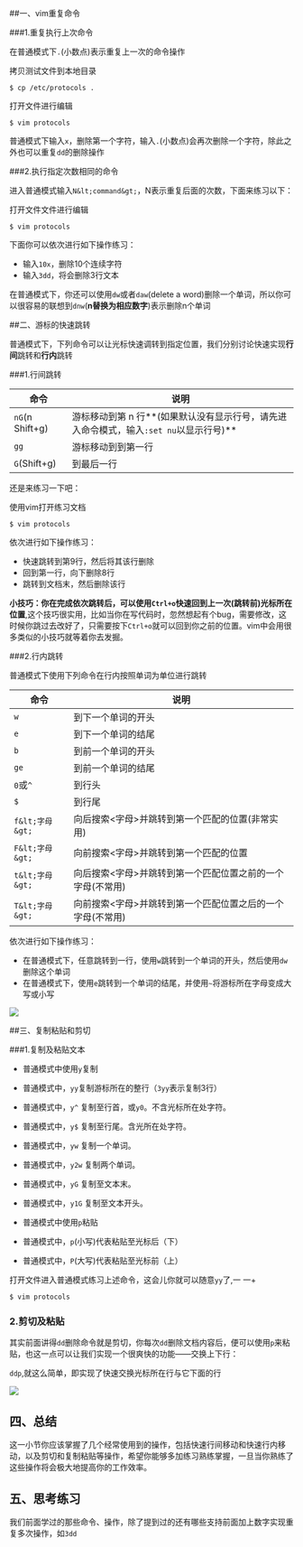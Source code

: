 ##一、vim重复命令

###1.重复执行上次命令

在普通模式下`.`(小数点)表示重复上一次的命令操作

拷贝测试文件到本地目录

```
$ cp /etc/protocols .
```

打开文件进行编辑

```
$ vim protocols
```

普通模式下输入`x`，删除第一个字符，输入`.`(小数点)会再次删除一个字符，除此之外也可以重复`dd`的删除操作


###2.执行指定次数相同的命令

进入普通模式输入`N&lt;command&gt;`，N表示重复后面的次数，下面来练习以下：

打开文件文件进行编辑

```
$ vim protocols
```

下面你可以依次进行如下操作练习：

- 输入`10x`，删除10个连续字符
- 输入`3dd`，将会删除3行文本

在普通模式下，你还可以使用`dw`或者`daw`(delete a word)删除一个单词，所以你可以很容易的联想到`dnw`(**n替换为相应数字**)表示删除n个单词

##二、游标的快速跳转

普通模式下，下列命令可以让光标快速调转到指定位置，我们分别讨论快速实现**行间**跳转和**行内**跳转

###1.行间跳转

命令 | 说明
-----|----
`nG`(n Shift+g) | 游标移动到第 n 行**(如果默认没有显示行号，请先进入命令模式，输入`:set nu`以显示行号)**
`gg` | 游标移动到到第一行
`G`(Shift+g) | 到最后一行

还是来练习一下吧：

使用vim打开练习文档

```
$ vim protocols
```

依次进行如下操作练习：

- 快速跳转到第9行，然后将其该行删除
- 回到第一行，向下删除8行
- 跳转到文档末，然后删除该行

**小技巧：你在完成依次跳转后，可以使用`Ctrl+o`快速回到上一次(跳转前)光标所在位置**,这个技巧很实用，比如当你在写代码时，忽然想起有个bug，需要修改，这时候你跳过去改好了，只需要按下`Ctrl+o`就可以回到你之前的位置。vim中会用很多类似的小技巧就等着你去发掘。

###2.行内跳转

普通模式下使用下列命令在行内按照单词为单位进行跳转

命令 | 说明
----|-----
`w` | 到下一个单词的开头
`e` | 到下一个单词的结尾
`b` | 到前一个单词的开头
`ge`| 到前一个单词的结尾
`0`或`^` | 到行头
`$` | 到行尾
`f&lt;字母&gt;` | 向后搜索&lt;字母&gt;并跳转到第一个匹配的位置(非常实用)
`F&lt;字母&gt;` | 向前搜索&lt;字母&gt;并跳转到第一个匹配的位置
`t&lt;字母&gt;` | 向后搜索&lt;字母&gt;并跳转到第一个匹配位置之前的一个字母(不常用)
`T&lt;字母&gt;` | 向前搜索&lt;字母&gt;并跳转到第一个匹配位置之后的一个字母(不常用)

依次进行如下操作练习：

- 在普通模式下，任意跳转到一行，使用`w`跳转到一个单词的开头，然后使用`dw`删除这个单词
- 在普通模式下，使用`e`跳转到一个单词的结尾，并使用`~`将游标所在字母变成大写或小写

![](https://dn-anything-about-doc.qbox.me/md041717vim3+.gif)

##三、复制粘贴和剪切

###1.复制及粘贴文本

- 普通模式中使用`y`复制
 - 普通模式中，`yy`复制游标所在的整行（`3yy`表示复制3行）
 - 普通模式中，`y^` 复制至行首，或`y0`。不含光标所在处字符。
 - 普通模式中，`y$` 复制至行尾。含光所在处字符。
 - 普通模式中，`yw` 复制一个单词。
 - 普通模式中，`y2w` 复制两个单词。
 - 普通模式中，`yG` 复制至文本末。
 - 普通模式中，`y1G` 复制至文本开头。

- 普通模式中使用`p`粘贴
 - 普通模式中，`p`(小写)代表粘贴至光标后（下）
 - 普通模式中，`P`(大写)代表粘贴至光标前（上）

打开文件进入普通模式练习上述命令，这会儿你就可以随意`yy`了,一 一+

```
$ vim protocols
```

### 2.剪切及粘贴

其实前面讲得`dd`删除命令就是剪切，你每次`dd`删除文档内容后，便可以使用`p`来粘贴，也这一点可以让我们实现一个很爽快的功能——交换上下行：

`ddp`,就这么简单，即实现了快速交换光标所在行与它下面的行

![](https://dn-anything-about-doc.qbox.me/md041717vim4+.gif)

## 四、总结

这一小节你应该掌握了几个经常使用到的操作，包括快速行间移动和快速行内移动，以及剪切和复制粘贴等操作，希望你能够多加练习熟练掌握，一旦当你熟练了这些操作将会极大地提高你的工作效率。

## 五、思考练习

我们前面学过的那些命令、操作，除了提到过的还有哪些支持前面加上数字实现重复多次操作，如`3dd`